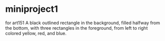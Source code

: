 # miniproject1
for art151
A black outlined rectangle in the background, filled halfway from the bottom, with three rectangles in the foreground, from left to right colored yellow, red, and blue. 
